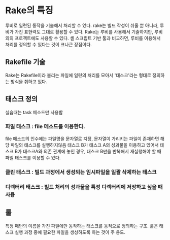 # Rake의 특징
루비로 일련된 동작을 기술해서 처리할 수 있다. rake는 빌드 작성이 쉬울 뿐 아니라, 루비가 가진 표현력도 그대로 활용할 수 있다.
Rake는 루비를 사용해서 기술하지만, 루비 외의 프로젝트에도 사용할 수 있다.
셸 스크립트 기반 툴과 비교하면, 루비를 이용해서 처리를 정의할 수 있다는 것이 크나큰 장점이다.
## Rakefile 기술
Rake는 Rakefile이라 불리는 파일에 일련의 처리를 모아서 '태스크'라는 형태로 정의하는 방식을 취하고 있다.
## 태스크 정의
실습때는 task 메소드만 사용함

### 파일 태스크 : file 메소드를 이용한다.
file 메소드의 인수에는 파일명을 문자열로 지정, 문자열이 가리키는 파일이 존재하면 해당 파일의 태스크를 실행하지않음
태스크 B가 태스크 A의 성과물을 이용하고 있어서 태스크 B가 태스크A와 의존 관계에 놓인 경우, 태스크 B만을 반복해서 재실행해야 할 때 파일 태스크를 이용할 수 있다.

### 클린 태스크 : 빌드 과정에서 생성되는 임시파일을 일괄 삭제하는 태스크

### 디렉터리 태스크 : 빌드 처리의 성과물을 특정 디렉터리에 저장하고 싶을 때 사용

## 룰
특정 패턴의 이름을 가진 파일에만 동작하는 태스크를 동적으로 정의하는 구조. 룰은 태스크 실행 과정 중에 필요한 파일을 생성하도록 하는 것이 주 용도.